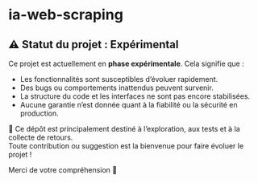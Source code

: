 # ia-web-scraping

## ⚠️ Statut du projet : Expérimental

Ce projet est actuellement en **phase expérimentale**. Cela signifie que :

- Les fonctionnalités sont susceptibles d’évoluer rapidement.
- Des bugs ou comportements inattendus peuvent survenir.
- La structure du code et les interfaces ne sont pas encore stabilisées.
- Aucune garantie n’est donnée quant à la fiabilité ou la sécurité en production.

🧪 Ce dépôt est principalement destiné à l’exploration, aux tests et à la collecte de retours.  
Toute contribution ou suggestion est la bienvenue pour faire évoluer le projet !

Merci de votre compréhension 🙏